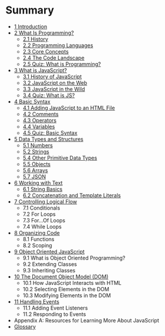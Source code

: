 # Summary

* [1 Introduction](README.md)
* [2 What Is Programming?](what-is-programming/README.md)
  * [2.1 History](what-is-programming/history.md)
  * [2.2 Programming Languages](what-is-programming/23-programming-languages.md)
  * [2.3 Core Concepts](what-is-programming/core-concepts.md)
  * [2.4 The Code Landscape](what-is-programming/24-the-code-landscape.md)
  * [2.5 Quiz: What is Programming?](what-is-programming/section-1-quiz.md)
* [3 What is JavaScript?](what-is-javascript/README.md)
  * [3.1 History of JavaScript](what-is-javascript/31-history-of-javascript.md)
  * [3.2 JavaScript on the Web](what-is-javascript/32-javascript-on-the-web.md)
  * [3.3 JavaScript in the Wild](what-is-javascript/33-javascript-in-the-wild.md)
  * [3.4 Quiz: What is JS? ](what-is-javascript/34-quiz-what-is-js.md)
* [4 Basic Syntax](basic-syntax/README.md)
  * [4.1 Adding JavaScript to an HTML File](basic-syntax/41-adding-javascript-to-an-html-file.md)
  * [4.2 Comments](basic-syntax/comments.md)
  * [4.3 Operators](basic-syntax/43-operators.md)
  * [4.4 Variables](basic-syntax/45-variables.md)
  * [4.5 Quiz: Basic Syntax](basic-syntax/46-quiz-basic-syntax.md)
* [5 Data Types and Structures](data-types/README.md)
  * [5.1 Numbers](data-types/51-numbers.md)
  * [5.2 Strings](data-types/52-strings.md)
  * [5.4 Other Primitive Data Types](data-types/54-other-primitive-data-types.md)
  * [5.5 Objects](data-types/55-objects.md)
  * [5.6 Arrays](data-types/55-arrays.md)
  * [5.7 JSON](data-types/57-json.md)
* [6 Working with Text](working-with-text/README.md)
  * [6.1 String Basics](working-with-text/61-string-basics.md)
  * [6.2 Concatenation and Template Literals](working-with-text/62-template-literals.md)
* [7 Controlling Logical Flow](controlling-logical-flow/README.md)
  * 7.1 Conditionals
  * 7.2 For Loops
  * 7.3 For...Of Loops
  * 7.4 While Loops
* [8 Organizing Code](organizing-code/README.md)
  * 8.1 Functions
  * 8.2 Scoping
* [9 Object Oriented JavaScript](object-oriented-javascript/README.md)
  * 9.1 What is Object Oriented Programming?
  * 9.2 Extending Classes
  * 9.3 Inheriting Classes
* [10 The Document Object Model \(DOM\)](the-document-object-model/README.md)
  * 10.1 How JavaScript Interacts with HTML
  * 10.2 Selecting Elements in the DOM
  * 10.3 Modifying Elements in the DOM
* [11 Handling Events](handling-events/README.md)
  * 11.1 Adding Event Listeners
  * 11.2 Responding to Events
* Appendix A: Resources for Learning More About JavaScript
* [Glossary](/GLOSSARY.md)

